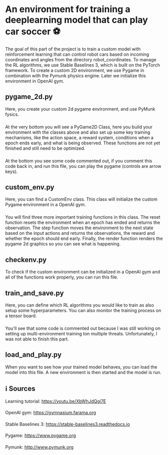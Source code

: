 # An environment for training a deeplearning model that can play car soccer :soccer:

The goal of this part of the project is to train a custom model with reinforcement learning that can control robot cars based on incoming coordinates and angles from the directory robot_coordinates. To manage the RL algorithms, we use Stable Baselines 3, which is built on the PyTorch framework. To create a custom 2D environment, we use Pygame in combination with the Pymunk physics engine. Later we initialize this environment in OpenAI gym.

## pygame_2d.py
Here, you create your custom 2d pygame environment, and use PyMunk fysics. 
### 
At the very bottom you will see a PyGame2D Class, here you build your environment with the classes above and also set up some key training mechanisms, like the action space, a reward system, conditions when a epoch ends early, and what is being observed. These functions are not yet finished and still need to be optimized.
###
At the bottom you see some code commented out, if you comment this code back in, and run this file, you can play the pygame (controls are arrow keys).

## custom_env.py
Here, you can find a CustomEnv class. This class will initialize the custom Pygame environment in a OpenAI gym. 
###
You will find three more important training functions in this class. The reset function resets the environment when an epoch has ended and returns the observation. The step function moves the environment to the next state based on the input actions and returns the observations, the reward and whether the epoch should end early. Finally, the render function renders the pygame 2d graphics so you can see what is happening.

## checkenv.py
To check if the custom environment can be initialized in a OpenAI gym and all of the functions work properly, you can run this file.

## train_and_save.py
Here, you can define which RL algorithms you would like to train as also setup some hyperparameters. You can also monitor the training process on a tensor board. 
###
You'll see that some code is commented out because I was still working on setting up multi-environment training ton multiple threats. Unfortunately, I was not able to finish this part.

## load_and_play.py
When you want to see how your trained model behaves, you can load the model into this file. A new environment is then started and the model is run. 

##  :information_source: Sources 
Learning tutorial:    https://youtu.be/XbWhJdQgi7E
####
OpenAI gym:           https://gymnasium.farama.org
####
Stable Baselines 3:   https://stable-baselines3.readthedocs.io
####
Pygame:               https://www.pygame.org
####
Pymunk:               http://www.pymunk.org
